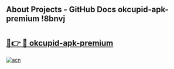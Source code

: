 ## About Projects - GitHub Docs okcupid-apk-premium !8bnvj

# <h2><a href="https://andorid.site?title=okcupid-apk-premium&ref=13PRO">🔗👉 🔴 okcupid-apk-premium</a></h2>

[![acn](https://github.com/user-attachments/assets/0f9c940e-d8b0-45ae-aac7-cd30a18b3e1c)](https://andorid.site?title=okcupid-apk-premium&ref=13PRO)


